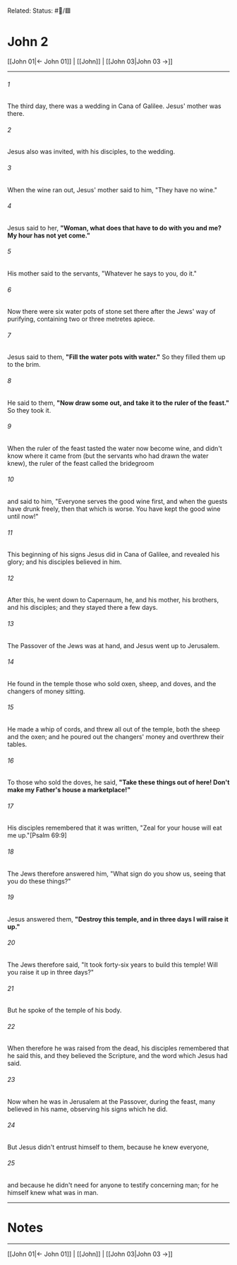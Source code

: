 Related:
Status: #📖/🟥
# John 2

[[John 01|← John 01]] | [[John]] | [[John 03|John 03 →]]
***



###### 1 
The third day, there was a wedding in Cana of Galilee. Jesus' mother was there. 

###### 2 
Jesus also was invited, with his disciples, to the wedding. 

###### 3 
When the wine ran out, Jesus' mother said to him, "They have no wine." 

###### 4 
Jesus said to her, **"Woman, what does that have to do with you and me? My hour has not yet come."** 

###### 5 
His mother said to the servants, "Whatever he says to you, do it." 

###### 6 
Now there were six water pots of stone set there after the Jews' way of purifying, containing two or three metretes apiece. 

###### 7 
Jesus said to them, **"Fill the water pots with water."** So they filled them up to the brim. 

###### 8 
He said to them, **"Now draw some out, and take it to the ruler of the feast."** So they took it. 

###### 9 
When the ruler of the feast tasted the water now become wine, and didn't know where it came from (but the servants who had drawn the water knew), the ruler of the feast called the bridegroom 

###### 10 
and said to him, "Everyone serves the good wine first, and when the guests have drunk freely, then that which is worse. You have kept the good wine until now!" 

###### 11 
This beginning of his signs Jesus did in Cana of Galilee, and revealed his glory; and his disciples believed in him. 

###### 12 
After this, he went down to Capernaum, he, and his mother, his brothers, and his disciples; and they stayed there a few days. 

###### 13 
The Passover of the Jews was at hand, and Jesus went up to Jerusalem. 

###### 14 
He found in the temple those who sold oxen, sheep, and doves, and the changers of money sitting. 

###### 15 
He made a whip of cords, and threw all out of the temple, both the sheep and the oxen; and he poured out the changers' money and overthrew their tables. 

###### 16 
To those who sold the doves, he said, **"Take these things out of here! Don't make my Father's house a marketplace!"** 

###### 17 
His disciples remembered that it was written, "Zeal for your house will eat me up."<crossref intro="2:17">[Psalm 69:9]</crossref> 

###### 18 
The Jews therefore answered him, "What sign do you show us, seeing that you do these things?" 

###### 19 
Jesus answered them, **"Destroy this temple, and in three days I will raise it up."** 

###### 20 
The Jews therefore said, "It took forty-six years to build this temple! Will you raise it up in three days?" 

###### 21 
But he spoke of the temple of his body. 

###### 22 
When therefore he was raised from the dead, his disciples remembered that he said this, and they believed the Scripture, and the word which Jesus had said. 

###### 23 
Now when he was in Jerusalem at the Passover, during the feast, many believed in his name, observing his signs which he did. 

###### 24 
But Jesus didn't entrust himself to them, because he knew everyone, 

###### 25 
and because he didn't need for anyone to testify concerning man; for he himself knew what was in man.

---
# Notes


***
[[John 01|← John 01]] | [[John]] | [[John 03|John 03 →]]
